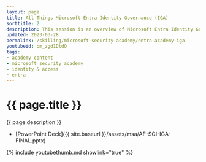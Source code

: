 ```yaml
---
layout: page
title: All Things Microsoft Entra Identity Governance (IGA)
sorttitle: 2
description: This session is an overview of Microsoft Entra Identity Governance, including Entitlements Management, Access Reviews, Lifecycle Workflows, and Privileged Identity Management (PIM). Explore in-depth demos that analyze new features, such as Access Reviews with Verified ID and Conditional Access integration with PIM.
updated: 2023-03-28
permalink: /skilling/microsoft-security-academy/entra-academy-iga
youtubeid: bm_zgd1DtdQ
tags: 
- academy content
- microsoft security academy
- identity & access
- entra
---
```


# {{ page.title }}

{{ page.description }}

* [PowerPoint Deck]({{ site.baseurl }}/assets/msa/AF-SCI-IGA-FINAL.pptx)

{% include youtubethumb.md showlink="true" %}